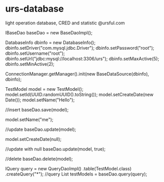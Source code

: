 # urs-database
light operation database, CRED and statistic  @ursful.com

IBaseDao<TestModel> baseDao = new BaseDaoImpl<TestModel>();

DatabaseInfo dbinfo = new DatabaseInfo();
dbinfo.setDriver("com.mysql.jdbc.Driver");
dbinfo.setPassword("root");
dbinfo.setUsername("root");
dbinfo.setUrl("jdbc:mysql://localhost:3306/urs");
dbinfo.setMaxActive(5);
dbinfo.setMinActive(2);

ConnectionManager.getManager().init(new BaseDataSource(dbinfo), dbinfo);

TestModel model = new TestModel();
model.setId(UUID.randomUUID().toString());
model.setCreateDate(new Date());
model.setName("Hello");

//insert
baseDao.save(model);
 
model.setName("me");

//update
baseDao.update(model);

model.setCreateDate(null);

//update with null
baseDao.update(model, true);

//delete
baseDao.delete(model);
        
IQuery<TestModel> query = new QueryDaoImpl<TestModel>()
                .table(TestModel.class)
                .createQuery("*");
//query
List<TestModel> testModels = baseDao.query(query);
